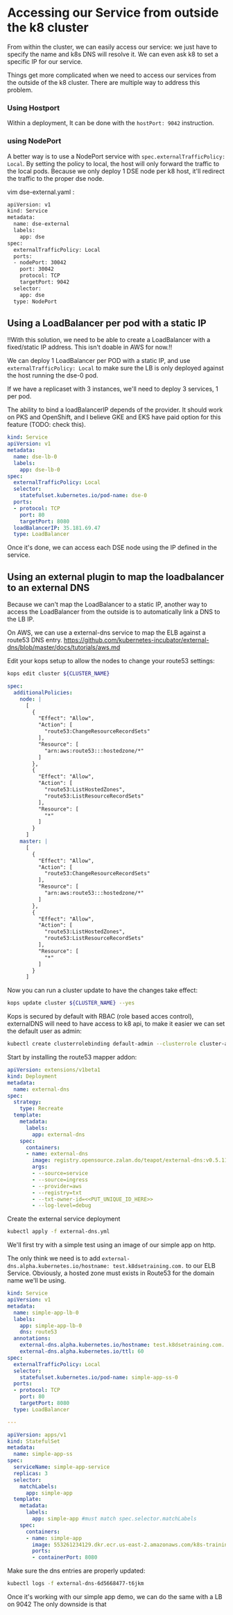 # Accessing our Service from outside the k8 cluster

From within the cluster, we can easily access our service: we just have to specify the name and k8s DNS will resolve it. We can even ask k8 to set a specific IP for our service.

Things get more complicated when we need to access our services from the outside of the k8 cluster. There are multiple way to address this problem.

### Using Hostport
Within a deployment, 
It can be done with the `hostPort: 9042` instruction.

### using NodePort

A better way is to use a NodePort service with `spec.externalTrafficPolicy: Local`. By setting the policy to local, the host will only forward the traffic to the local pods. Because we only deploy 1 DSE node per k8 host, it'll redirect the traffic to the proper dse node. 


vim dse-external.yaml :
```bash
apiVersion: v1
kind: Service
metadata:
  name: dse-external
  labels:
    app: dse
spec:
  externalTrafficPolicy: Local
  ports:
  - nodePort: 30042
    port: 30042
    protocol: TCP
    targetPort: 9042
  selector:
    app: dse
  type: NodePort
```

## Using a LoadBalancer per pod with a static IP
!!With this solution, we need to be able to create a LoadBalancer with a fixed/static IP address. This isn't doable in AWS for now.!!

We can deploy 1 LoadBalancer per POD with a static IP, and use `externalTrafficPolicy: Local` to make sure the LB is only deployed against the host running the dse-0 pod. 

If we have a replicaset with 3 instances, we'll need to deploy 3 services, 1 per pod.

The ability to bind a loadBalancerIP depends of the provider. It should work on PKS and OpenShift, and I believe GKE and EKS have paid option for this feature (TODO: check this).  

```yaml
kind: Service
apiVersion: v1
metadata:
  name: dse-lb-0
  labels:
    app: dse-lb-0
spec:
  externalTrafficPolicy: Local
  selector:
    statefulset.kubernetes.io/pod-name: dse-0
  ports:
  - protocol: TCP
    port: 80
    targetPort: 8080
  loadBalancerIP: 35.181.69.47
  type: LoadBalancer
``` 
Once it's done, we can access each DSE node using the IP defined in the service.

## Using an external plugin to map the loadbalancer to an external DNS
Because we can't map the LoadBalancer to a static IP, another way to access the LoadBalancer from the outside is to automatically link a DNS to the LB IP.

On AWS, we can use a external-dns service to map the ELB against a route53 DNS entry. https://github.com/kubernetes-incubator/external-dns/blob/master/docs/tutorials/aws.md
 
Edit your kops setup to allow the nodes to change your route53 settings:
```bash
kops edit cluster ${CLUSTER_NAME}
```
```yaml
spec:
  additionalPolicies:
    node: |
      [
        {
          "Effect": "Allow",
          "Action": [
            "route53:ChangeResourceRecordSets"
          ],
          "Resource": [
            "arn:aws:route53:::hostedzone/*"
          ]
        },
        {
          "Effect": "Allow",
          "Action": [
            "route53:ListHostedZones",
            "route53:ListResourceRecordSets"
          ],
          "Resource": [
            "*"
          ]
        }
      ]
    master: |
      [
        {
          "Effect": "Allow",
          "Action": [
            "route53:ChangeResourceRecordSets"
          ],
          "Resource": [
            "arn:aws:route53:::hostedzone/*"
          ]
        },
        {
          "Effect": "Allow",
          "Action": [
            "route53:ListHostedZones",
            "route53:ListResourceRecordSets"
          ],
          "Resource": [
            "*"
          ]
        }
      ]
```

Now you can run a cluster update to have the changes take effect:
```bash
kops update cluster ${CLUSTER_NAME} --yes
```
Kops is secured by default with RBAC (role based acces control), externalDNS will need to have access to k8 api, to make it easier we can set the default user as admin:
```bash
kubectl create clusterrolebinding default-admin --clusterrole cluster-admin --serviceaccount=default:default
```
Start by installing the route53 mapper addon:

```yaml
apiVersion: extensions/v1beta1
kind: Deployment
metadata:
  name: external-dns
spec:
  strategy:
    type: Recreate
  template:
    metadata:
      labels:
        app: external-dns
    spec:
      containers:
      - name: external-dns
        image: registry.opensource.zalan.do/teapot/external-dns:v0.5.11
        args:
        - --source=service
        - --source=ingress
        - --provider=aws
        - --registry=txt
        - --txt-owner-id=<<PUT_UNIQUE_ID_HERE>>
        - --log-level=debug

```
Create the external service deployment
```bash
kubectl apply -f external-dns.yml
```

We'll first try with a simple test using an image of our simple app on http.

The only think we need is to add `external-dns.alpha.kubernetes.io/hostname: test.k8dsetraining.com.` to our ELB Service.  Obviously, a hosted zone must exists in Route53 for the domain name we'll be using.

```yaml
kind: Service
apiVersion: v1
metadata:
  name: simple-app-lb-0
  labels:
    app: simple-app-lb-0
    dns: route53
  annotations:
    external-dns.alpha.kubernetes.io/hostname: test.k8dsetraining.com.
	external-dns.alpha.kubernetes.io/ttl: 60
spec:
  externalTrafficPolicy: Local
  selector:
    statefulset.kubernetes.io/pod-name: simple-app-ss-0
  ports:
  - protocol: TCP
    port: 80
    targetPort: 8080
  type: LoadBalancer

---

apiVersion: apps/v1
kind: StatefulSet
metadata:
  name: simple-app-ss
spec:
  serviceName: simple-app-service
  replicas: 3
  selector:
    matchLabels:
      app: simple-app
  template:
    metadata:
      labels:
        app: simple-app #must match spec.selector.matchLabels
    spec:
      containers:
      - name: simple-app
        image: 553261234129.dkr.ecr.us-east-2.amazonaws.com/k8s-training:yourName
        ports:
        - containerPort: 8080  
```
Make sure the dns entries are properly updated:
```bash
kubectl logs -f external-dns-6d5668477-t6jkm
```
Once it's working with our simple app demo, we can do the same with a LB on 9042 
The only downside is that 